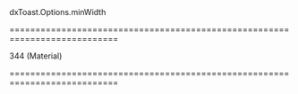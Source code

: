 <!--id-->dxToast.Options.minWidth<!--/id-->
===========================================================================
<!--default-->344 (Material)<!--/default-->
===========================================================================

